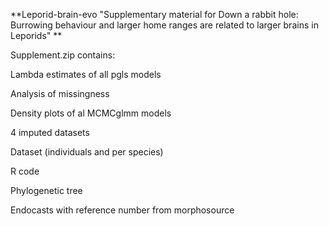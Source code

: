 **Leporid-brain-evo
"Supplementary material for Down a rabbit hole: Burrowing behaviour and larger home ranges are related to larger brains in Leporids"
**

Supplement.zip contains:

Lambda estimates of all pgls models

Analysis of missingness

Density plots of al MCMCglmm models

4 imputed datasets

Dataset (individuals and per species)

R code

Phylogenetic tree

Endocasts with reference number from morphosource
